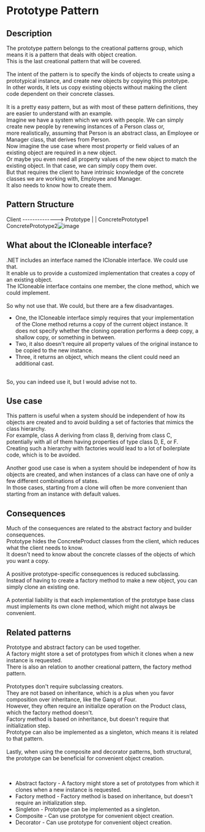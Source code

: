 # Prototype Pattern


## Description
The prototype pattern belongs to the creational patterns group, which means it is a pattern that deals with object creation. </br>
This is the last creational pattern that will be covered.</br>
</br>
The intent of the pattern is to specify the kinds of objects to create using a prototypical instance, and create new objects by copying this prototype.</br>
In other words, it lets us copy existing objects without making the client code dependent on their concrete classes.  </br>
</br>
It is a pretty easy pattern, but as with most of these pattern definitions, they are easier to understand with an example.</br>
Imagine we have a system which we work with people. We can simply create new people by renewing instances of a Person class or, </br>
more realistically, assuming that Person is an abstract class, an Employee or Manager class, that derives from Person. </br>
Now imagine the use case where most property or field values of an existing object are required in a new object. </br>
Or maybe you even need all property values of the new object to match the existing object. In that case, we can simply copy them over. </br>
But that requires the client to have intrinsic knowledge of the concrete classes we are working with, Employee and Manager. </br>
It also needs to know how to create them. 


## Pattern Structure 
Client --------------> Prototype
		            |             |
ConcretePrototype1            ConcretePrototype2![image](https://user-images.githubusercontent.com/42718910/206132149-90815eaa-ceb0-4d74-8eba-1054fe8e52cb.png)



## What about the ICloneable interface?
.NET includes an interface named the IClonable interface. We could use that. </br>
It enable us to provide a customized implementation that creates a copy of an existing object.</br>
The ICloneable interface contains one member, the clone method, which we could implement. </br>
</br>
So why not use that. We could, but there are a few disadvantages. </br>
* One, the ICloneable interface simply requires that your implementation of the Clone method returns a copy of the current object instance. It does not specify whether the cloning operation performs a deep copy, a shallow copy, or something in between.
* Two, it also doesn't require all property values of the original instance to be copied to the new instance.
* Three, it returns an object, which means the client could need an additional cast. 
</br>
So, you can indeed use it, but I would advise not to.


## Use case
This pattern is useful when a system should be independent of how its objects are created and to avoid building a set of factories that mimics the class hierarchy.</br>
For example, class A deriving from class B, deriving from class C, potentially with all of them having properties of type class D, E, or F. </br>
Creating such a hierarchy with factories would lead to a lot of boilerplate code, which is to be avoided. </br>
</br>
Another good use case is when a system should be independent of how its objects are created, and when instances of a class can have one of only a few different combinations of states.</br>
In those cases, starting from a clone will often be more convenient than starting from an instance with default values.


## Consequences
Much of the consequences are related to the abstract factory and builder consequences. </br>
Prototype hides the ConcreteProduct classes from the client, which reduces what the client needs to know.</br>
It doesn't need to know about the concrete classes of the objects of which you want a copy. </br>
</br>
A positive prototype-specific consequences is reduced subclassing. </br>
Instead of having to create a factory method to make a new object, you can simply clone an existing one. </br>
</br>
A potential liability is that each implementation of the prototype base class must implements its own clone method, which might not always be convenient. 


## Related patterns
Prototype and abstract factory can be used together. </br>
A factory might store a set of prototypes from which it clones when a new instance is requested.</br>
There is also an relation to another creational pattern, the factory method pattern. </br>
</br>
Prototypes don't require subclassing creators. </br>
They are not based on inheritance, which is a plus when you favor composition over inheritance, like the Gang of Four.</br>
However, they often require an initialize operation on the Product class, which the factory method doesn't. </br>
Factory method is based on inheritance, but doesn't require that initialization step. </br>
Prototype can also be implemented as a singleton, which means it is related to that pattern. </br>
</br>
Lastly, when using the composite and decorator patterns, both structural, the prototype can be beneficial for convenient object creation.</br>
</br>
</br>
* Abstract factory - A factory might store a set of prototypes from which it clones when a new instance is requested.
* Factory method - Factory method is based on inheritance, but doesn't require an initialization step.
* Singleton - Prototype can be implemented as a singleton.
* Composite - Can use prototype for convenient object creation.
* Decorator - Can use prototype for convenient object creation.
